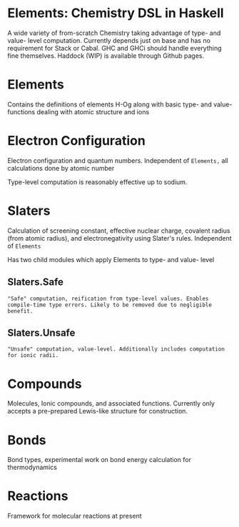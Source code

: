 # Elements: Chemistry DSL in Haskell 

A wide variety of from-scratch Chemistry taking advantage of type- and value- level computation. Currently depends just on base and has no requirement for Stack or Cabal. GHC and GHCi should handle everything fine themselves. Haddock (WIP) is available through Github pages. 

# Elements # 

Contains the definitions of elements H-Og along with basic type- and value- functions dealing with atomic structure and ions

# Electron Configuration # 

Electron configuration and quantum numbers. Independent of `Elements,` all calculations done by atomic number 

Type-level computation is reasonably effective up to sodium. 

# Slaters # 

Calculation of screening constant, effective nuclear charge, covalent radius (from atomic radius), and electronegativity using Slater's rules. Independent of `Elements`

Has two child modules which apply Elements to type- and value- level 

## Slaters.Safe ## 

    "Safe" computation, reification from type-level values. Enables compile-time type errors. Likely to be removed due to negligible benefit. 

## Slaters.Unsafe ##

    "Unsafe" computation, value-level. Additionally includes computation for ionic radii. 

# Compounds # 

Molecules, Ionic compounds, and associated functions. Currently only accepts a pre-prepared Lewis-like structure for construction. 

# Bonds # 

Bond types, experimental work on bond energy calculation for thermodynamics 

# Reactions # 

Framework for molecular reactions at present 
